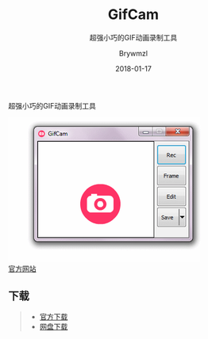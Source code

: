 ﻿---
layout:     post
title:      GifCam
subtitle:   超强小巧的GIF动画录制工具
date:       2018-01-17
author:     Brywmzl
header-img: img/GifCam/bg.jpg
catalog: true
tags:
    - GifCam
---
超强小巧的GIF动画录制工具

<!--more-->

![](/img/GifCam/gifcamaiming.gif)  
[官方网站](http://blog.bahraniapps.com/gifcam/)  

## 下载
>- [官方下载](http://www.bahraniapps.com/apps/gifcam/GifCam.zip)  
>- [网盘下载](https://pan.baidu.com/s/1nxn8kkx)  